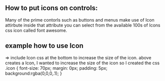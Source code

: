 ## How to put icons on controls:
   Many of the prime contorls such as buttons and menus make use of Icon attirbute
   inside that attribute you can select from the available 100s of Icons 
   css icon called font awesome.

## example how to use Icon
   
   <i class="fas fa-caret-right"></i> => include Icon css at the bottom to increase the size of the icon.
   above creates a Icon, I wanted to increase the size of the icon
   so I created the css 
   .icon {
      font-size: 70px;
      margin: 0px;
      padding: 5px;
      background:rgba(0,0,0,.1);
   }
   <i class="icon fas fa-caret-right"></i>
   
   
